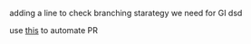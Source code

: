 adding a line to check branching starategy we need for GI
dsd

use [this](https://app.coderabbit.ai/) to automate PR
